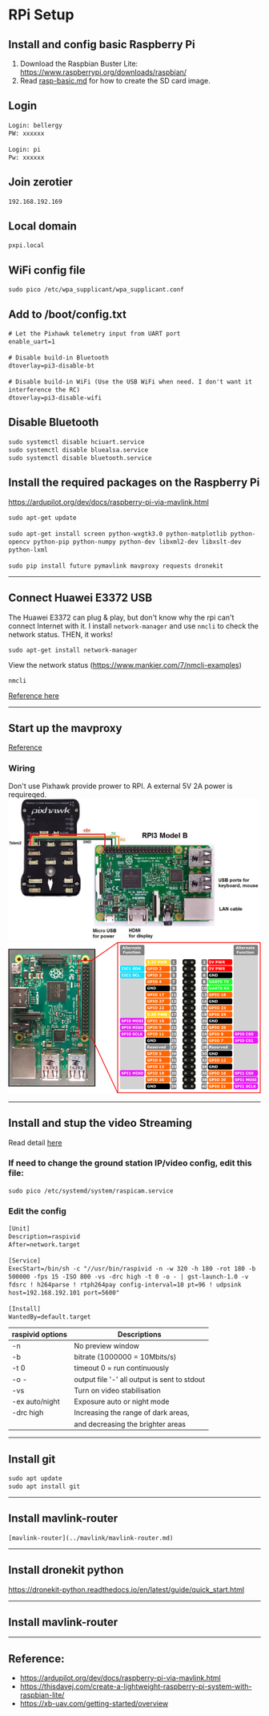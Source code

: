 # RPi Setup

## Install and config basic Raspberry Pi
1. Download the Raspbian Buster Lite: https://www.raspberrypi.org/downloads/raspbian/
2. Read [rasp-basic.md](../rpi/basic-setup.md) for how to create the SD card image.

## Login
    Login: bellergy
    PW: xxxxxx

    Login: pi
    Pw: xxxxxx

## Join zerotier
    192.168.192.169

## Local domain
    pxpi.local

## WiFi config file
    sudo pico /etc/wpa_supplicant/wpa_supplicant.conf

## Add to /boot/config.txt
    # Let the Pixhawk telemetry input from UART port
    enable_uart=1

    # Disable build-in Bluetooth
    dtoverlay=pi3-disable-bt

    # Disable build-in WiFi (Use the USB WiFi when need. I don't want it interference the RC)
    dtoverlay=pi3-disable-wifi

## Disable Bluetooth
    sudo systemctl disable hciuart.service
    sudo systemctl disable bluealsa.service
    sudo systemctl disable bluetooth.service

## Install the required packages on the Raspberry Pi
https://ardupilot.org/dev/docs/raspberry-pi-via-mavlink.html

    sudo apt-get update

    sudo apt-get install screen python-wxgtk3.0 python-matplotlib python-opencv python-pip python-numpy python-dev libxml2-dev libxslt-dev python-lxml

    sudo pip install future pymavlink mavproxy requests dronekit

---
## Connect Huawei E3372 USB 
The Huawei E3372 can plug & play, but don't know why the rpi can't connect Internet with it. I install `network-manager` and use `nmcli` to check the network status. THEN, it works!

    sudo apt-get install network-manager

View the network status (https://www.mankier.com/7/nmcli-examples)

    nmcli

[Reference here](https://bkjaya.wordpress.com/2018/09/05/internet-connection-to-raspberry-pi-3-raspbian-stretch-with-a-4g-huawei-mobile-broadband-lte-usb-stick-huawei-e3372-using-wvdial/)


---
## Start up the mavproxy
[Reference](https://ardupilot.org/dev/docs/raspberry-pi-via-mavlink.html)

### Wiring
Don't use Pixhawk provide prower to RPI. A external 5V 2A power is requireqed.
![](images/direct-cable.jpg)
![](images/rp2_pinout.png)



---
## Install and stup the video Streaming
Read detail [here](../rpi/video-streaming.md) 

### If need to change the ground station IP/video config, edit this file:

    sudo pico /etc/systemd/system/raspicam.service

### Edit the config

    [Unit]
    Description=raspivid
    After=network.target

    [Service]
    ExecStart=/bin/sh -c "//usr/bin/raspivid -n -w 320 -h 180 -rot 180 -b 500000 -fps 15 -ISO 800 -vs -drc high -t 0 -o - | gst-launch-1.0 -v fdsrc ! h264parse ! rtph264pay config-interval=10 pt=96 ! udpsink host=192.168.192.101 port=5600"

    [Install]
    WantedBy=default.target

| raspivid options | Descriptions                                 |
| ---------------- | -------------------------------------------- |
| -n               | No preview window                            |
| -b               | bitrate (1000000 = 10Mbits/s)                |
| -t 0             | timeout 0 = run continuously                 |
| -o -             | output file '-' all output is sent to stdout |
| -vs              | Turn on video stabilisation                  |
| -ex auto/night   | Exposure auto or night mode                  |
| -drc high        | Increasing the range of dark areas,          |
|                  | and decreasing the brighter areas            |

---
## Install git
    sudo apt update
    sudo apt install git

---
## Install mavlink-router
    [mavlink-router](../mavlink/mavlink-router.md)

---
## Install dronekit python
https://dronekit-python.readthedocs.io/en/latest/guide/quick_start.html

---
## Install mavlink-router


---
## Reference:
- https://ardupilot.org/dev/docs/raspberry-pi-via-mavlink.html
- https://thisdavej.com/create-a-lightweight-raspberry-pi-system-with-raspbian-lite/
- https://xb-uav.com/getting-started/overview